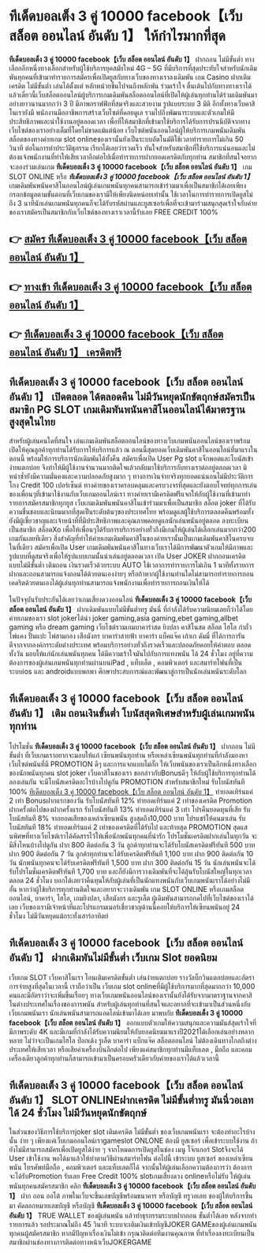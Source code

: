 # ทีเด็ดบอลเต็ง 3 คู่ 10000 facebook【เว็บ สล็อต ออนไลน์ อันดับ 1】  ให้กำไรมากที่สุด

**ทีเด็ดบอลเต็ง 3 คู่ 10000 facebook【เว็บ สล็อต ออนไลน์ อันดับ 1】** ฝากถอน ไม่มีขั้นต่ำ  ทางเลือกอีกหนึ่งทางเลือกสำหรับผู้ใช้บริการยุคสมัยใหม่ 4G – 5G ที่มีบริการที่สุดประทับใจสำหรับนักเดิมพันทุกคนที่เข้ามาทำรายการสมัครเพื่อเปิดยูสกับทางเว็บของทางเราลงเดิมพัน เกม Casino  ฝากเติมเครดิต ไม่มีขั้นต่ำ เล่นได้ตั้งแต่ หลักหน่วยขึ้นไปจนถึงหลักพัน ร่วมเร้าใจ ตื่นเต้นไปกับทางทางเราได้แล้วเดี๋ยวนี้เว็บสล็อตออนไลน์ผู้บริการเกมเดิมพันสล็อตออนไลน์ที่เปิดให้ผู้เล่นทุกท่านได้ร่วมเดิมพันมาอย่างยาวนานมากกว่า 3 ปี มีภาพกราฟฟิกที่สมจริงและสวยงาม รูปแบบระบบ 3 มิติ
อีกทั้งทางเว็บคาสิโนเรายังมี พนักงานมืออาชีพการสร้างเว็บไซต์ที่คอยดูเล  รวมไปถึงพัฒนาระบบและตัวเกมให้มีประสิทธิภาพและน่าใช้งานอยู่ตลอดเวลา เพื่อที่ให้สมาชิกที่เข้ามาใช้บริการได้รับการปรนนิบัติจากทางเว็บไซต์ของเราอย่างเต็มที่โดยไม่ขาดแม้แต่น้อย เว็บไซต์พนันออนไลน์ผู้ให้บริการเกมพนันเดิมพันสล็อตของทางค่ายเกม slot onlineของเรานั้นยังเป็นระบบอัตโนมัติใช้เวลาทำรายการไม่เกิน 50 วินาที ต่อในการทำประวัติธุกรรม เรียกได้เลยว่ารวดเร็ว ทันใจสำหรับสมาชิกที่ใช้บริการแน่นอนและไม่ต้องแจ้งพนักงานที่ทำให้เสียเวลาอีกต่อไปเมื่อทำรายการฝากยอดเครดิตกับทุกท่าน
สมาชิกที่สนใจอยากจะลองร่วมเล่นเกม **ทีเด็ดบอลเต็ง 3 คู่ 10000 facebook【เว็บ สล็อต ออนไลน์ อันดับ 1】** เกม SLOT ONLINE หรือ ***ทีเด็ดบอลเต็ง 3 คู่ 10000 facebook【เว็บ สล็อต ออนไลน์ อันดับ 1】*** เกมเดิมพันพนันคาสิโนออนไลน์ผู้เล่นเกมพนันทุกคนสามารถเข้าร่วมมาเพื่อเป็นสมาชิกได้เลยเพียงกรอกข้อมูลตามขั้นตอนที่เว็บเกมของเรามีให้เพียงนิดหน่อยเท่านั้น ใช้เวลาในการทำรายการเปิดยูสไม่ถึง 3 นาทีนักเล่นเกมพนันทุกคนก็จะได้รับรหัสผ่านและยูสเซอร์เพื่อที่จะเข้ามาร่วมสนุกสุดเร้าใจกับค่ายของเราสมัครเป็นสมาชิกกับเว็บไซต์ของทางเราเวลานี้รับเลย FREE CREDIT 100%

## 👉 [สมัคร ทีเด็ดบอลเต็ง 3 คู่ 10000 facebook【เว็บ สล็อต ออนไลน์ อันดับ 1】](https://archa888.com/)
## 👉 [ทางเข้า ทีเด็ดบอลเต็ง 3 คู่ 10000 facebook【เว็บ สล็อต ออนไลน์ อันดับ 1】](https://archa888.com/)
## 👉 [ทีเด็ดบอลเต็ง 3 คู่ 10000 facebook【เว็บ สล็อต ออนไลน์ อันดับ 1】 เครดิตฟรี](https://archa888.com/)

## ทีเด็ดบอลเต็ง 3 คู่ 10000 facebook【เว็บ สล็อต ออนไลน์ อันดับ 1】 เปิดตลอด ได้ตลอดคืน ไม่มีวันหยุดนักขัตฤกษ์สมัครเป็นสมาชิก  PG SLOT เกมเดิมพันพนันคาสิโนออนไลน์ได้มาตรฐานสูงสุดในไทย

สำหรับผู้เล่นคนใดที่สนใจ เล่นเกมเดิมพันสล็อตออนไลน์ของทางเว็บเกมพนันออนไลน์ของเราพร้อมเปิดให้คุณลูกค้าทุกท่านได้รับการให้บริการแล้ว ณ ตอนนี้สุดยอดเว็บเดิมพันคาสิโนออนไลน์ที่มาแรงในตอนนี้ พร้อมให้การบริการนักเดิมพันได้ทั้งคืน สมัครเพื่อเปิด User Pg slot แจ็กพอตและโบนัสเข้าง่ายแตกบ่อย จึงทำให้มีผู้ใช้งานจำนวนมากติดใจแล้วกลับมาใช้บริการกับทางเราต่ออยู่ตลอดเวลา มิหนำซ้ำยังมีความมั่นคงและความปลอดภัยสูงมาก ๆ ทางการเงินจ่ายจริงทุกยอดแน่นอนไม่มีประวัติการโกง Credit 100 เปอร์เซ็นต์ ทางค่ายของเราครอบคลุมและครบวงจรที่สุดและยังตอบโจทย์ทุกการเล่นของเพื่อนๆที่เข้ามาใช้งานกับเว็บเกมออนไลน์เรา
ทางค่ายเรามีเครดิตฟรีแจกให้กับผู้ใช้งานที่เข้ามาทำรายการสมัครสมาชิกทุกยูส เว็บเกมเดิมพันพนันคาสิโนเข้าร่วมมาเพื่อเป็นสมาชิก สล็อต joker ที่ได้รับความชื่นชอบและนิยมมากที่สุดเป็นระดับต้นๆของประเทศไทย พร้อมดูแลผู้ใช้บริการตลอดคืนพร้อมทั้งยังมีผู้เชี่ยวชาญและเจ้าหน้าที่ที่มีประสิทธิภาพและคุณภาพคอยดูแลนักเล่นพนันอยู่ตลอด ลงทะเบียนเป็นสมาชิก สล็อตXo เพื่อให้เพื่อนๆได้รับการบริการอย่างทั่วถึงมีเกมให้ผู้เล่นได้เลือกเล่นมากกว่า200 เกมกันเลยทีเดียว
สิ่งสำคัญที่ทำให้ค่ายเกมเดิมพันคาสิโนของค่ายเรานั้นเป็นเกมเดิมพันคาสิโนครบจบในที่เดียว สมัครเพื่อเปิด User  เกมเดิมพันพนันคาสิโนทางเว็บเราได้มีการพัฒนาตัวเกมให้มีภาพและรูปแบบที่ดูสมจริงเพื่อให้รูปแบบเกมนั้นน่าเล่นอยู่ตลอดเวลา เปิด User JOKER ฝากถอนเครดิต แบบไม่มีขั้นต่ำ เติมถอน เงินรวดเร็วด้วยระบบ AUTO ใช้เวลาการทำรายการไม่เกิน 1 นาทีทั้งรายการฝากและถอนสามารถแจ้งถอนได้ด้วยตนเองง่ายๆ หรือถ้าหากผู้ใช้งานท่านใดไม่สามารถทำรายการถอนเคดริตด้วยตนเองได้ผู้เล่นทุกท่านสามารถแจ้งพนักงานเพื่อทำรายการถอนเงินให้ได้

ในปัจจุบันรับประกันได้เลยว่าเกมเสี่ยงดวงออนไลน์ **ทีเด็ดบอลเต็ง 3 คู่ 10000 facebook【เว็บ สล็อต ออนไลน์ อันดับ 1】** ฝากเดิมพันแบบไม่มีขั้นต่ำทรู มันนี่ ที่กำลังได้รับความนิยมเลยก็ว่าได้โดยค่ายเกมของเรา slot jokerได้นำ  joker gaming,asia gaming,ebet gaming,allbet gaming หรือ dream gaming เว็บไซต์รวมเกมบาคาร่าสด ยิงปลา คาสิโนสด สล็อต ไฮโล กำถั่ว ไพ่แคง ปั่นแปะ ไพ่สามกอง เสือมังกร บาคาร่าสายฟ้า บาคาร่า แบ็คแจ๊ค เก้าเก ดัมมี่ ที่ได้การการันตีจากจากองค์กรระดับต่างประเทศ พร้อมบริการอย่างทั่วถึงรวดเร็วและปลอดภัยคอยให้คำตอบ ตลอดทั้งวัน มอบให้แก่นักเล่นพนันทุกคน ได้มีความเร้าใจมันไปกับการแทงพนัน ได้ 24 ชั่วโมง อยู่ที่ความต้องการของผู้เล่นเกมพนันทุกท่านผ่านบนiPad , แท็บเล็ต , คอมพิวเตอร์ และสมาร์ทโฟนที่เป็นระบบios และ androidแบบพกพา ศึกษาประสบการณ์และพัฒนาสู่การเป็นนักเล่นพนันระดับโลก

## ทีเด็ดบอลเต็ง 3 คู่ 10000 facebook【เว็บ สล็อต ออนไลน์ อันดับ 1】 เติม ถอนเงินขั้นต่ำ โบนัสสุดพิเศษสำหรับผู้เล่นเกมพนันทุกท่าน

โปรโมชั่น **ทีเด็ดบอลเต็ง 3 คู่ 10000 facebook【เว็บ สล็อต ออนไลน์ อันดับ 1】** ฝากถอน ไม่มีขั้นต่ำ ที่เว็บเกมเราอยากจะมอบให้แก่  เซียนพนันทุกท่าน หรือเหล่าเซียนพนันทุกท่านที่กำลังมองหาเว็บไซต์พนันที่มี  PROMOTION ดีๆ และการแจกแบบไม่กั๊ก ให้เว็บพนันของเราเป็นอีกหนึ่งทางเลือกของนักพนันทุกคน slot joker เว็บคาสิโนของเรา ขอกล่าวกับBonusดีๆ ให้กับผู้ใช้บริการทุกท่านได้ลองเล่นกัน จะมีโบนัสเครดิตอะไรบ้างไปดูกัน
 PROMOTION สำหรับสมาชิกใหม่ รับโบนัสทันที 100% [ทีเด็ดบอลเต็ง 3 คู่ 10000 facebook【เว็บ สล็อต ออนไลน์ อันดับ 1】](https://archa888.com/) ทำยอดเทิร์นแค่ 2 เท่า
Bonusฝากแรกของวัน รับโบนัสทันที 12% ทำยอดเทิร์นแค่ 2 เท่าของเครดิต
 Promotion ฝากครั้งต่อไปของฝากครั้งแรก รับโบนัสทันที 13% ทำยอดเทิร์นแค่ 3 เท่า
โปรคืนยอดทุนที่เสีย รับโบนัสทันที 8% จากยอดเสียของเหล่าเซียนพนัน สูงสุดถึง10,000 บาท
โปรแชร์ให้คนมาเล่น รับโบนัสทันที 18% ทำยอดเทิร์นแค่ 2 เท่าของเครดิตที่ได้รับไป
และท้ายสุด PROMOTION สุดแสนพิศษที่ทางเว็บไซต์เราได้คัดสรรไว้ให้เพื่อนักพนันทุกคนที่น่ารัก โปรโมชั่นเครดิตฝากเล่นในทุกวัน จะมีสิ่งไหนบ้างไปดูกัน
ฝาก 800 ติดต่อกัน 3 วัน ลูกค้าทุกท่านจะได้รับโบนัสเครดิตฟรีทันที 500 บาท
ฝาก 900 ติดต่อกัน 7 วัน ลูกค้าทุกท่านจะได้รับเครดิตฟรีทันที 1,100 บาท
ฝาก 900 ติดต่อกัน 10 วัน นักพนันทุกคนจะได้รับเครดิตฟรีทันที 1,500 บาท
ฝาก 300 ติดต่อกัน 15 วัน นักเล่นพนันจะได้รับโปรโมชั่นเครดิตฟรีทันที 1,700 บาท
และก็ยังมีการวางเดิมพันที่จะได้ลุ้นรับโบนัสใหญ่ในทุกเวลา ตลอด 24 ชั่วโมง บอกได้เลยว่าคืนทุนให้กับผู้เล่นที่เป็นนักแทงพนันกับเว็บเกมพนันเราได้อย่างไม่มีอั้น หากว่าผู้ใช้บริการทุกท่านติดใจและอยากจะวางเดิมพัน เกม SLOT ONLINE  หรือเกมสล็อตออนไลน์, บาคาร่า, ไฮโล, เกมยิงปลา, เสือมังกร และรูเล็ต ผู้เดิมพันสามารถกดไปที่เว็บไซต์ของเราได้เลย เว็บของเรามีเจ้าหน้าที่และโปรแกรมเมอร์เชี่ยวชาญด้านนี้คอยให้บริการให้เซียนพนันอยู่ 24 ชั่วโมง ไม่มีวันหยุดแม้กระทั่งเสาร์อาทิตย์

## ทีเด็ดบอลเต็ง 3 คู่ 10000 facebook【เว็บ สล็อต ออนไลน์ อันดับ 1】 ฝากเดิมพันไม่มีขั้นต่ำ  เว็บเกม Slot ยอดนิยม

เว็บเกม SLOT เว็บคาสิโนเรา โอนเติมเครดิตขั้นต่ำ เล่นง่ายแตกบ่อย รางวัลบิ๊กวินแตกบ่อยและอัตราการจ่ายสูงที่สุดในเวลานี้ เราถือว่าเป็น เว็บเกม slot onlineที่มีผู้ใช้บริการมากที่สุดมากกว่า 10,000 คนและมีอัตราว่าจะเพิ่มขึ้นเรื่อยๆ ทางเว็บเกมพนันออนไลน์ของเรานั้นยังได้รับจากมาตราฐานจากคาสิโนต่างประเทศในเรื่องของการพนัน สำหรับผู้เล่นทุกท่านที่สนใจและอยากที่จะเข้ามาเป็นส่วนหนึ่งกับเว็บเกมพนันเรา นักเล่นพนันสามารถแอดไลน์เข้ามาได้เลย
	มาพบกับ **ทีเด็ดบอลเต็ง 3 คู่ 10000 facebook【เว็บ สล็อต ออนไลน์ อันดับ 1】** ออกแบบตัวเกมให้ความสนุกและความมันส์สุดเร้าใจที่มีภาพระดับ 4K และมีเกมที่กำลังได้รับความนิยมให้กับยอดนิยมมาแรงปี2021ได้เลือกเล่นอย่างหลากหลาย  ไม่ว่าจะเป็นเกมไฮโล ป๊อกเด้ง รูเล็ต บาคาร่า แบ็กแจ๊ค สล็อตออนไลน์ ไม่ต้องเดินทางไกลถึงต่างประเทศให้เสียเวลา หรือเสียค่าเครื่องบินอีกต่อไป เพียงแค่สมาชิกทุกท่านมีแท็บเลต , มือถือ และคอมเครื่องเดียวลูกค้าทุกท่านก็สามารถเข้ามาเป็นครอบครัวเดียวกับค่ายของเราได้แล้วเวลานี้

## ทีเด็ดบอลเต็ง 3 คู่ 10000 facebook【เว็บ สล็อต ออนไลน์ อันดับ 1】 SLOT ONLINEฝากเครดิต ไม่มีขั้นต่ำทรู มันนี่วอเลทได้ 24 ชั่วโมง ไม่มีวันหยุดนักขัตฤกษ์

ในส่วนของวิธีการใช้บริการjoker slot เติมเครดิต ไม่มีขั้นต่ำ ของเว็บเกมพนันเรา จะต้องทำอะไรบ้างนั้น ง่าย ๆ เพียงแค่เว็บเกมออนไลน์เราgameslot ONLONE ต้องมี ยูสเซอร์ เพื่อเข้าระบบใช้งาน ถ้ายังไม่มีสามารถสมัครเพื่อเปิดยูสได้ง่าย ๆ จากโหมดการเปิดยูสในช่อง เมนู โจ๊กเกอร์ Slotจึงจะได้ User เข้าใช้งาน พอได้มาแล้วให้ทำตามวิธีผ่านสมาร์ทโฟน ต่อไปนี้
เข้าระบบ ยูสเซอร์  ของเหล่าเซียนพนัน โทรศัพท์มือถือ , คอมพิวเตอร์ และแท็บเลตก็ได้
จากนั้นให้ผู้เล่นเลือกความต้องการว่า ต้องการจะได้รับPromotion รับเลย Free Credit 100% slotเกมเสี่ยงดวง onlineหรือไม่รับ
ให้ผู้เล่นพนันทุกคนสมัครสมาชิก คลิก **ทีเด็ดบอลเต็ง 3 คู่ 10000 facebook【เว็บ สล็อต ออนไลน์ อันดับ 1】** ฝาก ถอน ออโต้ ภาพในเว็บจะขึ้นเลขบัญชีพร้อมธนาคาร หรือบัญชี ทรูวอเลท ของผู้ให้บริการขึ้นมา
คัดลอกหมายเลขบัญชี หรือบัญชี **ทีเด็ดบอลเต็ง 3 คู่ 10000 facebook【เว็บ สล็อต ออนไลน์ อันดับ 1】** TRUE WALLET ของผู้เล่นพนัน แล้วทำธุรกรรมระบบฝากถอน ขั้นต่ำได้เลย
หลังจากทำรายการแล้ว รอประมาณไม่ถึง 45 วินาที ระบบจะเติมเงินเข้าบัญชีJOKER GAMEของผู้เล่นเกมพนันทุกคนผู้สมัครสมาชิก
หากมีปัญหาเรื่องเงินไม่เข้า กรุณาติดต่อทีมงานคุณภาพ ที่ทำเรื่องลงทะเบียนเป็นสมาชิกผ่านช่องทางการติดต่อทางหน้าเว็บJOKERGAME


